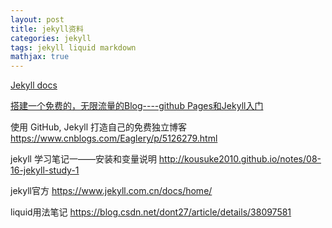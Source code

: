 ```yaml
---
layout: post
title: jekyll资料
categories: jekyll
tags: jekyll liquid markdown
mathjax: true
---
```



[Jekyll docs][jekyll]

[jekyll]:      http://jekyllrb.com


[搭建一个免费的，无限流量的Blog----github Pages和Jekyll入门][aa]

[aa]: http://www.ruanyifeng.com/blog/2012/08/blogging_with_jekyll.html



使用 GitHub, Jekyll 打造自己的免费独立博客
https://www.cnblogs.com/Eaglery/p/5126279.html

jekyll 学习笔记一——安装和变量说明
http://kousuke2010.github.io/notes/08-16-jekyll-study-1

jekyll官方
https://www.jekyll.com.cn/docs/home/

liquid用法笔记
https://blog.csdn.net/dont27/article/details/38097581
